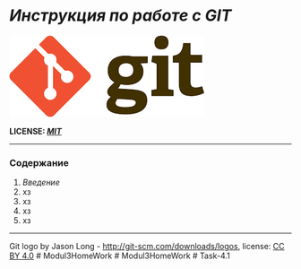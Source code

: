 # ***Инструкция по работе с GIT***

![git-logo](./assets/git%20%D0%BA%D0%B0%D1%80%D1%82%D0%B8%D0%BD%D0%BA%D0%B0.png)

**LICENSE: [*MIT*](ю/../license.md)**

---

### **Содержание**
1. *Введение*
2. хз
3. хз
4. хз
5. хз 

---

Git logo by Jason Long - http://git-scm.com/downloads/logos,                 license: [CC BY 4.0](https://creativecommons.org/licenses/by/4.0/) #   M o d u l 3 H o m e W o r k 
 
 #   M o d u l 3 H o m e W o r k 
 
 #   T a s k - 4 . 1 
 
 